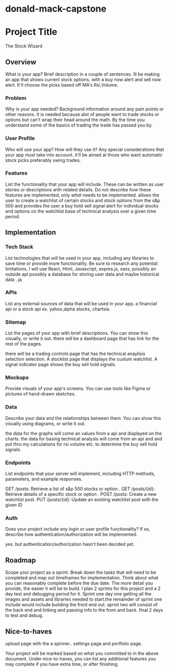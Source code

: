 # donald-mack-capstone

# Project Title
The Stock Wizard
## Overview

What is your app? Brief description in a couple of sentences. Ill be making an app that shows current stock options. with a buy now alert and sell now alert. It'll choose the picks based off MA's Rsi,Volume.

### Problem

Why is your app needed? Background information around any pain points or other reasons. It is needed because alot of people want to trade stocks or options but can't wrap their head around the math. By the time you understand some of the basics of trading the trade has passed you by.

### User Profile

Who will use your app? How will they use it? Any special considerations that your app must take into account. it'll be aimed at those who want automatic stock picks preferably swing trades.

### Features

List the functionality that your app will include. These can be written as user stories or descriptions with related details. Do not describe _how_ these features are implemented, only _what_ needs to be implemented.
 allows the user to create a watchlist of certain stocks and stock options from the s&p 500 and provides the user a buy hold sell signal alert for individual stocks and options on the watchlist base of technical  analysis  over a given time period.

## Implementation

### Tech Stack

List technologies that will be used in your app, including any libraries to save time or provide more functionality. Be sure to research any potential limitations. I will use React, Html, Javascript, expres.js, sass, possibly an outside api possibly a database for storing user data and maybe historical data  . ja

### APIs

List any external sources of data that will be used in your app. a financial api or a stock api ex. yahoo,alpha stocks, chartsia.

### Sitemap

List the pages of your app with brief descriptions. You can show this visually, or write it out. there will be a dashboard page that has link for the rest of the pages.

 there will be a trading controls page that has the technical anaylisis selection selection. A stocklist page that displays the custum watchlist. A signal indicator page shows the buy sell hold signals.

### Mockups

Provide visuals of your app's screens. You can use tools like Figma or pictures of hand-drawn sketches.

### Data

Describe your data and the relationships between them. You can show this visually using diagrams, or write it out.

the data for the graphs will come an values from a api and displayed on the charts. the data for basing technical analysis will come from an api and and put thru my calculations for rsi volume etc. to determine the buy sell hold signals.

### Endpoints

List endpoints that your server will implement, including HTTP methods, parameters, and example responses.


GET /posts: Retrieve a list of s&p 500 stocks or option .
GET /posts/{id}: Retrieve details of a specific stock or option .
POST /posts: Create a new watchlist post.
PUT /posts/{id}: Update an existing watchlist post with the given ID
### Auth

Does your project include any login or user profile functionality? If so, describe how authentication/authorization will be implemented.

yes. but authentication/authorization hasn't been decided yet.
## Roadmap

Scope your project as a sprint. Break down the tasks that will need to be completed and map out timeframes for implementation. Think about what you can reasonably complete before the due date. The more detail you provide, the easier it will be to build. I plan 2 sprints for this project and a 2 day test and debugging period for it. Sprint one day one getting all the images and assets and libraries needed to start.the remainder of sprint one include would include building the front end out. sprint two will consist of the back end and linking and passing info to the from and back. final 2 days to test and debug.

## Nice-to-haves
upload page with the a spinner.. settings page and portfolio page. 

Your project will be marked based on what you committed to in the above document. Under nice-to-haves, you can list any additional features you may complete if you have extra time, or after finishing.
